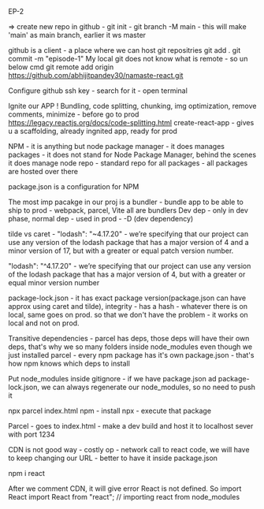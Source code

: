 EP-2

=> create new repo in github - git init - git branch -M main - this will make 'main' as main branch, earlier it ws master

github is a client - a place where we can host git repositries
git add .
git commit -m "episode-1"
My local git does not know what is remote -  so un below cmd
git remote add origin https://github.com/abhijitpandey30/namaste-react.git

Configure github ssh key - search for it - open terminal

Ignite our APP !
Bundling, code splitting, chunking, img optimization, remove comments, minimize - before go to prod
https://legacy.reactjs.org/docs/code-splitting.html
create-react-app - gives u a scaffolding, already ingnited app, ready for prod

NPM - it is anything but node package manager - it does manages packages - it does not stand for Node Package Manager, behind the scenes it does manage node repo - standard repo for all packages - all packages are hosted over there


package.json is a configuration for NPM

The most imp pacakge in our proj is a bundler - bundle app to be able to ship to prod - webpack, parcel, Vite all are bundlers
Dev dep - only in dev phase, normal dep - used in prod - -D (dev dependency)

tilde vs caret - 
"lodash": "~4.17.20" - we’re specifying that our project can use any version of the lodash package that has a major version of 4 and a minor version of 17, but with a greater or equal patch version number.

"lodash": "^4.17.20" - we’re specifying that our project can use any version of the lodash package that has a major version of 4, but with a greater or equal minor version number

package-lock.json  - it has exact package version(package.json can have approx using caret and tilde), integrity - has a hash - whatever there is on local, same goes on prod. so that we don't have the problem - it works on local and not on prod.

Transitive dependencies - parcel has deps, those deps will have their own deps, that's why we so many folders inside node_modules even though we just installed parcel - every npm package has it's own package.json - that's how npm knows which deps to install


Put node_modules inside gitignore - if we have package.json ad package-lock.json, we can always regenerate our node_modules, so no need to push it

npx parcel index.html
npm  - install
npx - execute that package

Parcel - goes to index.html - make a dev build and host it to localhost sever with port 1234

CDN is not good way - costly op - network call to react code, we will have to keep changing our URL - better to have it inside package.json

npm i react

After we comment CDN, it will give error React is not defined. So import React
import React from "react"; // importing react from node_modules

<script src="app.js"> - normal js file can't have import/export. We need to pass type="module" to it

Differential loading - support older browser

Tree shaking - remove unused code

Remove  -   // "main": "app.js", from package.json - when we run -  npx parcel build index.html

browserlist.dev - npm package we installed - tell our app which browser we support - borwserlist - if we want our app to run in browsers used by 99% USA users, can search and do that

npm start - same as npm run start (start is reserved)

npm run build
 npm run - run the scripts inside package.json